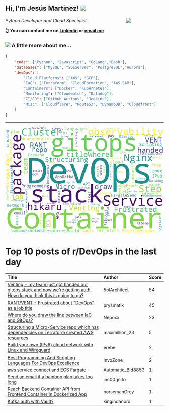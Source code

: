 <!--
**jmartinezl/jmartinezl** is a ✨ _special_ ✨ repository because its `README.md` (this file) appears on your GitHub profile.

Here are some ideas to get you started:

- 🔭 I’m currently working on ...
- 🌱 I’m currently learning ...
- 👯 I’m looking to collaborate on ...
- 🤔 I’m looking for help with ...
- 💬 Ask me about ...
- 📫 How to reach me: ...
- 😄 Pronouns: ...
- ⚡ Fun fact: ...
-->

<h2>Hi, I'm Jesús Martinez! <img src="https://media.giphy.com/media/WUlplcMpOCEmTGBtBW/giphy.gif" width="30"> </h2>
<img align='right' src="https://media.giphy.com/media/NytMLKyiaIh6VH9SPm/giphy.gif" width="120">
<p><em>Python Developer and Cloud Specialist
</em></p>

**👆 You can contact me on [Linkedin](https://www.linkedin.com/in/jes%C3%BAs-martinez-2b7b10104/) or [email me](mailto:jesus.mtz.lorenzo@gmail.com)**

### <img src="https://media.giphy.com/media/VgCDAzcKvsR6OM0uWg/giphy.gif" width="50"> A little more about me...  

```json
{
    "code": ["Python", "Javascript", "GoLang","Bash"],
    "databases": ["MySQL", "SQLServer", "PostgreSQL","Aurora"],
    "devOps": [
        "Cloud Platforms": ["AWS", "GCP"],
        "IaC": ["Terraform", "CloudFormation", "AWS SAM"],
        "Containers": ["Docker", "Kubernetes"],
        "Monitoring": ["Cloudwatch", "Datadog"],
        "CI/CD": ["Github Actions", "Jenkins"],
        "Misc": ["Cloudflare", "Route53", "DynamoDB", "Cloudfront"]
    ]
}
```
---

![Wordcloud](./cloud.png)

# Top 10 posts of r/DevOps in the last day

| Title | Author | Score |
|:---|:---|:---|
| [Venting - my team just got handed our gitops stack and now we're getting auth. How do you think this is going to go?](https://www.reddit.com/r/devops/comments/170quxk/venting_my_team_just_got_handed_our_gitops_stack/) | 5olArchitect | 54 |
| [RANT/VENT - Frustrated about "DevOps" as a job title](https://www.reddit.com/r/devops/comments/170n1zr/rantvent_frustrated_about_devops_as_a_job_title/) | prysmatik | 45 |
| [Where do you draw the line between IaC and GitOps?](https://www.reddit.com/r/devops/comments/170nzmo/where_do_you_draw_the_line_between_iac_and_gitops/) | Nepoxx | 23 |
| [Structuring a Micro-Service repo which has dependencies on Terraform created AWS resources](https://www.reddit.com/r/devops/comments/170l0rx/structuring_a_microservice_repo_which_has/) | maximillion_23 | 5 |
| [Build your own (IPv6) cloud network with Linux and Wireguard](https://www.reddit.com/r/devops/comments/1716elx/build_your_own_ipv6_cloud_network_with_linux_and/) | erebe | 2 |
| [Best Programming And Scripting Languages For DevOps Excellence](https://www.reddit.com/r/devops/comments/1718413/best_programming_and_scripting_languages_for/) | InvoZone | 2 |
| [aws service connect and ECS Fargate](https://www.reddit.com/r/devops/comments/1713vla/aws_service_connect_and_ecs_fargate/) | Automatic_Bid8853 | 1 |
| [Send an email if a bamboo plan takes too long](https://www.reddit.com/r/devops/comments/1719gu3/send_an_email_if_a_bamboo_plan_takes_too_long/) | inc00gnito | 1 |
| [Reach Backend Container API from Frontend Container In Dockerized App](https://www.reddit.com/r/devops/comments/171a4fp/reach_backend_container_api_from_frontend/) | norsemanGrey | 1 |
| [Kafka auth with Vault?](https://www.reddit.com/r/devops/comments/1717z57/kafka_auth_with_vault/) | kingindanord | 1 |
